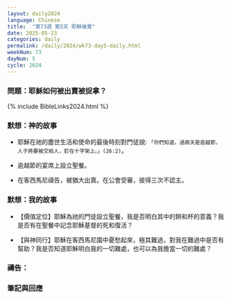 ```yaml
---
layout: daily2024
language: Chinese
title:  "第73週 第5天 耶穌被賣"
date: 2025-05-23
categories: daily
permalink: /daily/2024/wk73-day5-daily.html
weekNum: 73
dayNum: 5
cycle: 2024
---
```


### 問題：耶穌如何被出賣被捉拿？

{% include BibleLinks2024.html %}

### 默想：神的故事 
+ 耶穌在祂的塵世生活和使命的最後時刻對門徒說: `「你們知道，過兩天是逾越節，人子將要被交給人，釘在十字架上。」(26:2)`。 

+ 逾越節的宴席上設立聖餐。 

+ 在客西馬尼禱告，被猶大出賣。在公會受審，彼得三次不認主。 

### 默想：我的故事 
+ 【價值定位】耶穌為祂的門徒設立聖餐，我是否明白其中的餅和杯的意義？我是否有在聖餐中記念耶穌基督的死和復活？ 

+ 【與神同行】耶穌在客西馬尼園中憂愁起來，極其難過，對我在難過中是否有幫助？我是否知道耶穌明白我的一切難處，也可以為我擔當一切的難處？

### 禱告：

### 筆記與回應
